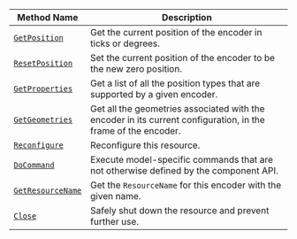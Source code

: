 <!-- prettier-ignore -->
| Method Name | Description |
| ----------- | ----------- |
| [`GetPosition`](/components/encoder/#getposition) | Get the current position of the encoder in ticks or degrees. |
| [`ResetPosition`](/components/encoder/#resetposition) | Set the current position of the encoder to be the new zero position. |
| [`GetProperties`](/components/encoder/#getproperties) | Get a list of all the position types that are supported by a given encoder. |
| [`GetGeometries`](/components/encoder/#getgeometries) | Get all the geometries associated with the encoder in its current configuration, in the frame of the encoder. |
| [`Reconfigure`](/components/encoder/#reconfigure) | Reconfigure this resource. |
| [`DoCommand`](/components/encoder/#docommand) | Execute model-specific commands that are not otherwise defined by the component API. |
| [`GetResourceName`](/components/encoder/#getresourcename) | Get the `ResourceName` for this encoder with the given name. |
| [`Close`](/components/encoder/#close) | Safely shut down the resource and prevent further use. |
